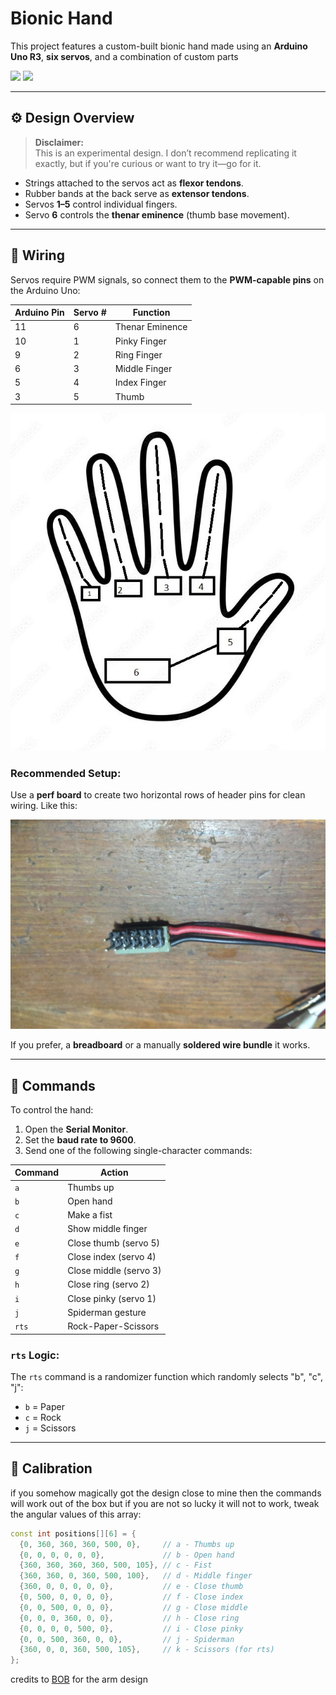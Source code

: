 # Bionic Hand

This project features a custom-built bionic hand made using an **Arduino Uno R3**, **six servos**, and a combination of custom parts

<p float="left">
  <img src="images/handtop.jpg" width="45%" />
  <img src="images/handbottom.jpg" width="45%" />
</p>

---

## ⚙️ Design Overview

> **Disclaimer:**  
> This is an experimental design. I don’t recommend replicating it exactly, but if you're curious or want to try it—go for it.

- Strings attached to the servos act as **flexor tendons**.
- Rubber bands at the back serve as **extensor tendons**.
- Servos **1–5** control individual fingers.
- Servo **6** controls the **thenar eminence** (thumb base movement).

---

## 🔌 Wiring

Servos require PWM signals, so connect them to the **PWM-capable pins** on the Arduino Uno:


| Arduino Pin | Servo # | Function         |
|-------------|---------|------------------|
| 11          | 6       | Thenar Eminence  |
| 10          | 1       | Pinky Finger     |
| 9           | 2       | Ring Finger      |
| 6           | 3       | Middle Finger    |
| 5           | 4       | Index Finger     |
| 3           | 5       | Thumb            |


![Skeleton](images/skeleton.jpg)

### Recommended Setup:
Use a **perf board** to create two horizontal rows of header pins for clean wiring. Like this:

![wire bundle thingy](images/idkwhattoname.jpg)


If you prefer, a **breadboard** or a manually **soldered wire bundle** it works.

---

## 🧠 Commands

To control the hand:

1. Open the **Serial Monitor**.
2. Set the **baud rate to 9600**.
3. Send one of the following single-character commands:

| Command | Action                |
|---------|------------------------|
| `a`     | Thumbs up              |
| `b`     | Open hand              |
| `c`     | Make a fist            |
| `d`     | Show middle finger     |
| `e`     | Close thumb (servo 5)  |
| `f`     | Close index (servo 4)  |
| `g`     | Close middle (servo 3) |
| `h`     | Close ring (servo 2)   |
| `i`     | Close pinky (servo 1)  |
| `j`     | Spiderman gesture      |
| `rts`   | Rock-Paper-Scissors    |

### `rts` Logic:

The `rts` command is a randomizer function which randomly selects "b", "c", "j":
- `b` = Paper  
- `c` = Rock  
- `j` = Scissors  

---

## 🔧 Calibration

if you somehow magically got the design close to mine then the commands will work out of the box but if you are not so lucky it will not to  work, tweak the angular values of this array:

```cpp
const int positions[][6] = {
  {0, 360, 360, 360, 500, 0},     // a - Thumbs up
  {0, 0, 0, 0, 0, 0},             // b - Open hand
  {360, 360, 360, 360, 500, 105}, // c - Fist
  {360, 360, 0, 360, 500, 100},   // d - Middle finger
  {360, 0, 0, 0, 0, 0},           // e - Close thumb
  {0, 500, 0, 0, 0, 0},           // f - Close index
  {0, 0, 500, 0, 0, 0},           // g - Close middle
  {0, 0, 0, 360, 0, 0},           // h - Close ring
  {0, 0, 0, 0, 500, 0},           // i - Close pinky
  {0, 0, 500, 360, 0, 0},         // j - Spiderman
  {360, 0, 0, 360, 500, 105},     // k - Scissors (for rts)
};
```


credits to [BOB](https://github.com/BOB-The-Battle-Engineer) for the arm design
